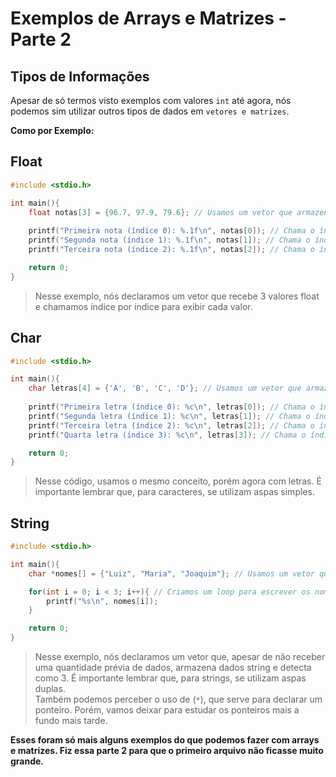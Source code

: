 # Exemplos de Arrays e Matrizes - Parte 2

## Tipos de Informações

Apesar de só termos visto exemplos com valores `int` até agora, nós podemos sim utilizar outros tipos de dados em ``vetores e matrizes``.

**Como por Exemplo:**

## Float
```c
#include <stdio.h>

int main(){
    float notas[3] = {96.7, 97.9, 79.6}; // Usamos um vetor que armazena dados float
    
    printf("Primeira nota (índice 0): %.1f\n", notas[0]); // Chama o índice zero para exibir a primeira nota
    printf("Segunda nota (índice 1): %.1f\n", notas[1]); // Chama o índice um para exibir a segunda nota
    printf("Terceira nota (índice 2): %.1f\n", notas[2]); // Chama o índice dois para exibir a terceira nota

    return 0;
}
```
> Nesse exemplo, nós declaramos um vetor que recebe 3 valores float e chamamos índice por índice para exibir cada valor.

## Char

```c
#include <stdio.h>

int main(){
    char letras[4] = {'A', 'B', 'C', 'D'}; // Usamos um vetor que armazena dados char
    
    printf("Primeira letra (índice 0): %c\n", letras[0]); // Chama o índice zero para exibir a primeira letra
    printf("Segunda letra (índice 1): %c\n", letras[1]); // Chama o índice um para exibir a segunda letra
    printf("Terceira letra (índice 2): %c\n", letras[2]); // Chama o índice dois para exibir a terceira letra
    printf("Quarta letra (índice 3): %c\n", letras[3]); // Chama o índice três para exibir a quarta letra

    return 0;
}
```
> Nesse código, usamos o mesmo conceito, porém agora com letras. É importante lembrar que, para caracteres, se utilizam aspas simples.

## String

```c
#include <stdio.h>

int main(){
    char *nomes[] = {"Luiz", "Maria", "Joaquim"}; // Usamos um vetor que armazena dados string

    for(int i = 0; i < 3; i++){ // Criamos um loop para escrever os nomes como uma lista na tela
        printf("%s\n", nomes[i]);
    }

    return 0;
} 
```
> Nesse exemplo, nós declaramos um vetor que, apesar de não receber uma quantidade prévia de dados, armazena dados string e detecta como 3. É importante lembrar que, para strings, se utilizam aspas duplas.<br>
Também podemos perceber o uso de (`*`), que serve para declarar um ponteiro. Porém, vamos deixar para estudar os ponteiros mais a fundo mais tarde.

**Esses foram só mais alguns exemplos do que podemos fazer com arrays e matrizes. Fiz essa parte 2 para que o primeiro arquivo não ficasse muito grande.**